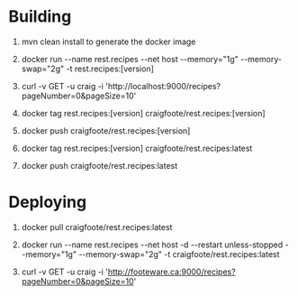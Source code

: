 # Building
1. mvn clean install to generate the docker image

1. docker run 
--name rest.recipes 
--net host 
--memory="1g" 
--memory-swap="2g" 
-t rest.recipes:[version]

1. curl -v GET -u craig -i 'http://localhost:9000/recipes?pageNumber=0&pageSize=10'

1. docker tag rest.recipes:[version] craigfoote/rest.recipes:[version]

1. docker push craigfoote/rest.recipes:[version]

1. docker tag rest.recipes:[version] craigfoote/rest.recipes:latest

1. docker push craigfoote/rest.recipes:latest

# Deploying

1. docker pull craigfoote/rest.recipes:latest

1. docker run 
--name rest.recipes
--net host
-d 
--restart unless-stopped 
--memory="1g" 
--memory-swap="2g" 
-t craigfoote/rest.recipes:latest 

1. curl -v GET -u craig -i 'http://footeware.ca:9000/recipes?pageNumber=0&pageSize=10'